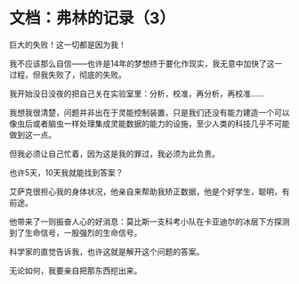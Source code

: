 # 文档：弗林的记录（3）

巨大的失败！这一切都是因为我！

我不应该那么自信——也许是14年的梦想终于要化作现实，我无意中加快了这一过程，但我失败了，彻底的失败。 

我开始没日没夜的把自己关在实验室里：分析，校准，再分析，再校准……

我想我很清楚，问题并非出在于灵能控制装置，只是我们还没有能力建造一个可以像虫后或者脑虫一样处理集成灵能数据的能力的设施，至少人类的科技几乎不可能做到这一点。

但我必须让自己忙着，因为这是我的罪过，我必须为此负责。 

也许5天，10天我就能找到答案？

艾萨克很担心我的身体状况，他亲自来帮助我矫正数据，他是个好学生，聪明，有前途。

他带来了一则振奋人心的好消息：莫比斯一支科考小队在卡亚迪尔的冰层下方探测到了生命信号，一股强烈的生命信号。

科学家的直觉告诉我，也许这就是解开这个问题的答案。

 无论如何，我要亲自把那东西挖出来。